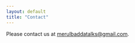 ```yaml
---
layout: default
title: "Contact"
---
```


Please contact us at <a href="mailto:merulbaddatalks@gmail.com">merulbaddatalks@gmail.com</a>.
